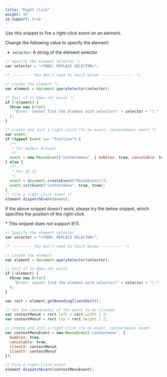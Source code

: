 ```yaml
---
title: "Right click"
weight: 40
ie_support: true
---
```


Use this snippet to fire a right-click event on an element.

Change the following value to specify the element:

- `selector`: A string of the element selector

```js
/* Specify the element selector */
var selector = "<TODO: REPLACE SELECTOR>";

/* --------- You don't need to touch below --------------- */

/* Locate the element */
var element = document.querySelector(selector);

/* Exit if it does not exist */
if (!element) {
  throw new Error(
    "Error: cannot find the element with selector(" + selector + ")."
  );
}

/* Create and init a right-click (to be exact, contextmenu) event */
var event;
if (typeof Event === "function") {
  /**
   * For modern browser
   */
  event = new MouseEvent("contextmenu", { bubbles: true, cancelable: true });
} else {
  /**
   * For IE 11
   */
  event = document.createEvent("MouseEvents");
  event.initEvent("contextmenu", true, true);
}
/* Fire a right-click event */
element.dispatchEvent(event);
```

If the above snippet doesn’t work, please try the below snippet, which specifies the position of the right-click.

\* This snippet does not support IE11.

```js
// Specify the element selector
var selector = "<TODO: REPLACE SELECTOR>";

/* --------- You don't need to touch below ---------- */

// Locate the element
var element = document.querySelector(selector);

// Exit if it does not exist
if (!element) {
  throw new Error(
    "Error: cannot find the element with selector(" + selector + ")."
  );
}

var rect = element.getBoundingClientRect();

// Get the coordinates of the point to be clicked
var contextMenuX = rect.left + rect.width / 2;
var contextMenuY = rect.top + rect.height / 2;

// Create and init a right-click (to be exact, contextmenu) event
var contextMenuEvent = new MouseEvent('contextmenu', {
  bubbles: true,
  cancelable: true,
  clientX: contextMenuX,
  clientY: contextMenuY
});

// Fire a right-click event
element.dispatchEvent(contextMenuEvent);
```
